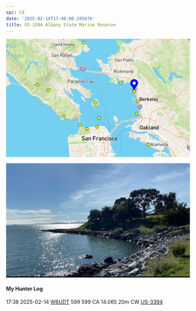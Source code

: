 ```yaml
---
spc: CA
date: '2025-02-14T17:40:00.285676'
title: US-3394 Albany State Marine Reserve
---
```


![pasted_image.png](/static/pasted_image_0045.png)

![pasted_image001.png](/static/pasted_image001_0039.png)


#### My Hunter Log
17:38    2025-02-14    [W6UDT](https://qrz.com/db/W6UDT)    599    599    CA    14.065    20m    CW    [US-3394](https://pota.app/#/park/US-3394)